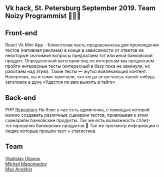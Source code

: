 ## Vk hack, St. Petersburg September 2019. Team Noizy Programmist 🐶🦊🐥

## Front-end
React Vk Mini App - Клиентская часть предназначена для прохождения тестов (нативная реклама) в конце в зависимости от ответов на некоторые значимые вопросы предлагаем тот или иной банковский продукт. Определенной категории лиц по интересам мы предлагаем пройти интересные тесты (интересный в базу пока не закинули, но работаем над этим).
Такие тесты — жутко вовлекающий контент. Наверняка, вы и сами замечали, что когда встречаешь какой-нибудь заголовок в духе «Удастся ли вам выжить в тайге»

## Back-end

PHP [Repository](https://github.com/MichaelMagomedov/vk_hack)
На бэке у нас есть админочка, с помощью которой можно создавать различные сценарии тестов, привязывая к этим сценариям банковские продукты. Так же есть возможность сплит-тестирования банковских продуктов 🐶
Так же просмотр информации о людях которые прошли тест + статистика

## Team

[Vladislav Ulianov](https://www.facebook.com/etovladislav) <br>
[Mikhail Magomedov](https://www.facebook.com/magomedov.michael) <br>
[Max Anokhin](https://vk.com/anokhin.maxim) <br>
